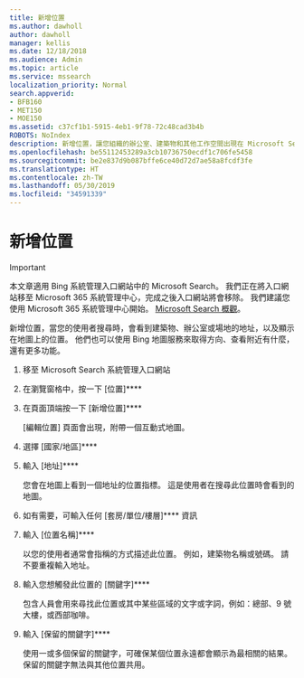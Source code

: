 ```yaml
---
title: 新增位置
ms.author: dawholl
author: dawholl
manager: kellis
ms.date: 12/18/2018
ms.audience: Admin
ms.topic: article
ms.service: mssearch
localization_priority: Normal
search.appverid:
- BFB160
- MET150
- MOE150
ms.assetid: c37cf1b1-5915-4eb1-9f78-72c48cad3b4b
ROBOTS: NoIndex
description: 新增位置，讓您組織的辦公室、建築物和其他工作空間出現在 Microsoft Search 工作結果中
ms.openlocfilehash: be55112453289a3cb10736750ecdf1c706fe5458
ms.sourcegitcommit: be2e837d9b087bffe6ce40d72d7ae58a8fcdf3fe
ms.translationtype: HT
ms.contentlocale: zh-TW
ms.lasthandoff: 05/30/2019
ms.locfileid: "34591339"
---
```

# <a name="add-a-location"></a>新增位置

> [!IMPORTANT]
> 本文章適用 Bing 系統管理入口網站中的 Microsoft Search。 我們正在將入口網站移至 Microsoft 365 系統管理中心，完成之後入口網站將會移除。 我們建議您使用 Microsoft 365 系統管理中心開始。 [Microsoft Search 概觀](overview-microsoft-search.md)。
    
新增位置，當您的使用者搜尋時，會看到建築物、辦公室或場地的地址，以及顯示在地圖上的位置。 他們也可以使用 Bing 地圖服務來取得方向、查看附近有什麼，還有更多功能。
  
1. 移至 Microsoft Search 系統管理入口網站
    
2. 在瀏覽窗格中，按一下 [位置]****
    
3. 在頁面頂端按一下 [新增位置]****
    
    [編輯位置] 頁面會出現，附帶一個互動式地圖。
    
4. 選擇 [國家/地區]****
    
5. 輸入 [地址]****
    
    您會在地圖上看到一個地址的位置指標。 這是使用者在搜尋此位置時會看到的地圖。
    
6. 如有需要，可輸入任何 [套房/單位/樓層]**** 資訊 
    
7. 輸入 [位置名稱]****
    
    以您的使用者通常會指稱的方式描述此位置。 例如，建築物名稱或號碼。 請不要重複輸入地址。
    
8. 輸入您想觸發此位置的 [關鍵字]**** 
    
    包含人員會用來尋找此位置或其中某些區域的文字或字詞，例如：總部、9 號大樓，或西部咖啡。
    
9. 輸入 [保留的關鍵字]****
    
    使用一或多個保留的關鍵字，可確保某個位置永遠都會顯示為最相關的結果。 保留的關鍵字無法與其他位置共用。

  

